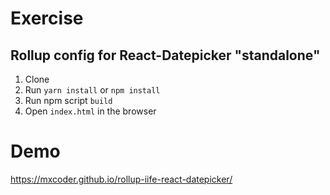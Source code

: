 # Exercise
## Rollup config for React-Datepicker "standalone"

1. Clone
2. Run `yarn install` or `npm install`
3. Run npm script `build`
4. Open `index.html` in the browser

# Demo

https://mxcoder.github.io/rollup-iife-react-datepicker/
